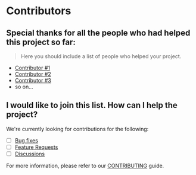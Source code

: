 # Contributors

## Special thanks for all the people who had helped this project so far:

> Here you should include a list of people who helped your project. 

* [Contributor #1](http://LINK_HERE)
* [Contributor #2](http://LINK_HERE)
* [Contributor #3](http://LINK_HERE)
* so on...

## I would like to join this list. How can I help the project?

We're currently looking for contributions for the following:

- [ ] [Bug fixes](https://github.com/CUNYTechPrep/ctp.apps/issues/new?assignees=&labels=%F0%9F%91%80+needs+triage%2C+%F0%9F%90%9B+bug&template=bug_report.md&title=Bug%3A+) 
- [ ] [Feature Requests](https://github.com/CUNYTechPrep/ctp.apps/issues/new?assignees=&labels=%F0%9F%91%80+needs+triage%2C+%F0%9F%92%A1+feature&template=feature_request.md&title=Feature%3A+)  
- [ ] [Discussions](https://github.com/CUNYTechPrep/ctp.apps/discussions/new) 

For more information, please refer to our [CONTRIBUTING](CONTRIBUTING.md) guide.
